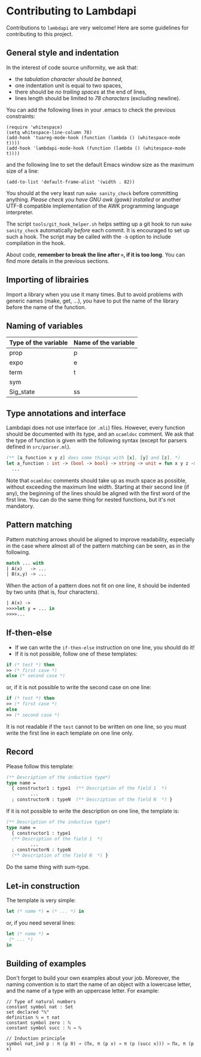 Contributing to Lambdapi
========================

Contributions to `lambdapi` are very welcome!
Here are some guidelines for contributing to this project.


General style and indentation
-----------------------------

In the interest of code source uniformity, we ask that:
 - the *tabulation character should be banned*,
 - one indentation unit is equal to two spaces,
 - there should be *no trailing spaces* at the end of lines,
 - lines length should be limited to *78 characters* (excluding newline).

You can add the following lines in your .emacs to check the previous constraints:
```
(require 'whitespace)
(setq whitespace-line-column 78)
(add-hook 'tuareg-mode-hook (function (lambda () (whitespace-mode t))))
(add-hook 'lambdapi-mode-hook (function (lambda () (whitespace-mode t))))
```
and the following line to set the default Emacs window size as the maximum size of a line:
```
(add-to-list 'default-frame-alist '(width . 82))
```

You should at the very least run `make sanity_check` before committing anything.
*Please check you have GNU awk (gawk) installed* or another UTF-8 compatible
implementation of the AWK programming language interpreter.

The script `tools/git_hook_helper.sh` helps setting up a git hook to run
`make sanity_check` automatically *before* each commit.
It is encouraged to set up such a hook.
The script may be called with the `-b` option to include compilation in the
hook.

About code, **remember to break the line after `=`, if it is too long**.
You can find more details in the previous sections.

Importing of librairies
-----------------------

Import a library when you use it many times.
But to avoid problems with generic names (make, get, ...), you have to put the name of the library before the name of the function.

Naming of variables
-------------------

Type of the variable | Name of the variable
-------------------- | --------------------
       prop          |        p
       expo          |        e
       term          |        t
       sym           |
     Sig_state       |        ss
     
Type annotations and interface
------------------------------

Lambdapi does not use interface (or `.mli`) files. However, every function
should be documented with its type, and an `ocamldoc` comment. We ask that
the type of function is given with the following syntax (except for parsers
defined in `src/parser.ml`).
```ocaml
(** [a_function x y z] does some things with [x], [y] and [z]. *)
let a_function : int -> (bool -> bool) -> string -> unit = fun x y z ->
  ...
```

Note that `ocamldoc` comments should take up as much space as possible,
without exceeding the maximum line width. Starting at their second line
(if any), the beginning of the lines should be aligned with the first word
of the first line.
You can do the same thing for nested functions, but it's not mandatory.

Pattern matching
----------------

Pattern matching arrows should be aligned to improve readability, especially in the case where almost all of the pattern matching can be seen, as in the
following.
```ocaml
match ... with
| A(x)   -> ...
| B(x,y) -> ...
```

When the action of a pattern does not fit on one line, it should be indented
by two units (that is, four characters).
```OCaml
| A(x) ->
>>>>let y = ... in
>>>>...
```

If-then-else
------------

* If we can write the `if-then-else` instruction on one line, you should do it!
* If it is not possible, follow one of these templates:
```OCaml
if (* test *) then
>> (* first case *)
else (* second case *)
```
or, if it is not possible to write the second case on one line:
```OCaml
if (* test *) then
>> (* first case *)
else 
>> (* second case *)
```
It is not readable if the `test` cannot to be written on one line, so you must write the first line in each template on one line only.

Record
------

Please follow this template:
```OCaml
(** Description of the inductive type*)
type name =
  { constructor1 : type1  (** Description of the field 1  *)
         ...
  ; constructorN : typeN  (** Description of the field N  *) }
```
If it is not possible to write the description on one line, the template is:
```OCaml
(** Description of the inductive type*)
type name =
  { constructor1 : type1
  (** Description of the field 1  *)
         ...
  ; constructorN : typeN
  (** Description of the field N  *) }
```

Do the same thing with sum-type.

Let-in construction
-------------------

The template is very simple:
```OCaml
let (* name *) = (* ... *) in
```
or, if you need several lines:
```OCaml
let (* name *) =
 (* ... *)
in
```

Building of examples
--------------------

Don't forget to build your own examples about your job.
Moreover, the naming convention is to start the name of an object with a lowercase letter, and the name of a type with an uppercase letter.
For example:
```
// Type of natural numbers
constant symbol nat : Set
set declared "ℕ"
definition ℕ ≔ τ nat
constant symbol zero : ℕ
constant symbol succ : ℕ → ℕ

// Induction principle
symbol nat_ind p : π (p 0) → (Πx, π (p x) → π (p (succ x))) → Πx, π (p x)
```

